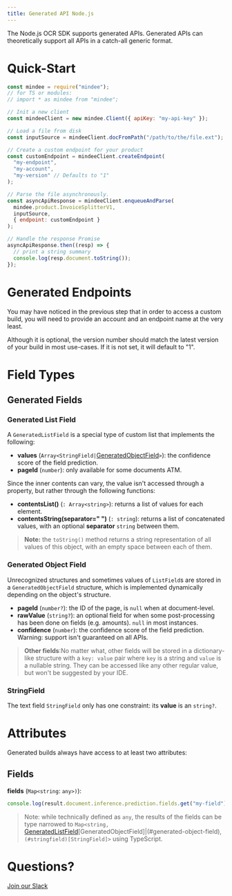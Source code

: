 ```yaml
---
title: Generated API Node.js
---
```

The Node.js OCR SDK supports generated APIs.
Generated APIs can theoretically support all APIs in a catch-all generic format.

# Quick-Start

```js
const mindee = require("mindee");
// for TS or modules:
// import * as mindee from "mindee";

// Init a new client
const mindeeClient = new mindee.Client({ apiKey: "my-api-key" });

// Load a file from disk
const inputSource = mindeeClient.docFromPath("/path/to/the/file.ext");

// Create a custom endpoint for your product
const customEndpoint = mindeeClient.createEndpoint(
  "my-endpoint",
  "my-account",
  "my-version" // Defaults to "1"
);

// Parse the file asynchronously.
const asyncApiResponse = mindeeClient.enqueueAndParse(
  mindee.product.InvoiceSplitterV1,
  inputSource,
  { endpoint: customEndpoint }
);

// Handle the response Promise
asyncApiResponse.then((resp) => {
  // print a string summary
  console.log(resp.document.toString());
});
```

# Generated Endpoints

You may have noticed in the previous step that in order to access a custom build, you will need to provide an account and an endpoint name at the very least.

Although it is optional, the version number should match the latest version of your build in most use-cases.
If it is not set, it will default to "1".

# Field Types

## Generated Fields

### Generated List Field

A `GeneratedListField` is a special type of custom list that implements the following:

- **values** (`Array<StringField|`[GeneratedObjectField](#Generated-object-field)`>`): the confidence score of the field prediction.
- **pageId** (`number`): only available for some documents ATM.

Since the inner contents can vary, the value isn't accessed through a property, but rather through the following functions:

- **contentsList()** (`: Array<string>`): returns a list of values for each element.
- **contentsString(separator=" ")** (`: string`): returns a list of concatenated values, with an optional **separator** `string` between them.
> **Note:** the `toString()` method returns a string representation of all values of this object, with an empty space between each of them.

### Generated Object Field

Unrecognized structures and sometimes values of `ListField`s are stored in a `GeneratedObjectField` structure, which is implemented dynamically depending on the object's structure.

- **pageId** (`number?`): the ID of the page, is `null` when at document-level.
- **rawValue** (`string?`): an optional field for when some post-processing has been done on fields (e.g. amounts). `null` in most instances.
- **confidence** (`number`): the confidence score of the field prediction. Warning: support isn't guaranteed on all APIs.


> **Other fields**:No matter what, other fields will be stored in a dictionary-like structure with a `key: value` pair where `key` is a string and `value` is a nullable string. They can be accessed like any other regular value, but won't be suggested by your IDE.


### StringField
The text field `StringField` only has one constraint: its **value** is an `string?`.


# Attributes

Generated builds always have access to at least two attributes:

## Fields

**fields** (`Map<string`: `any>)`):

```js
console.log(result.document.inference.prediction.fields.get("my-field").value);
```

> Note: while technically defined as `any`, the results of the fields can be type narrowed to `Map<string, `[GeneratedListField](#generated-list-field)[GeneratedObjectField]|(#generated-object-field), `(#stringfield)[StringField]>` using TypeScript.

# Questions?

[Join our Slack](https://join.slack.com/t/mindee-community/shared_invite/zt-1jv6nawjq-FDgFcF2T5CmMmRpl9LLptw)
